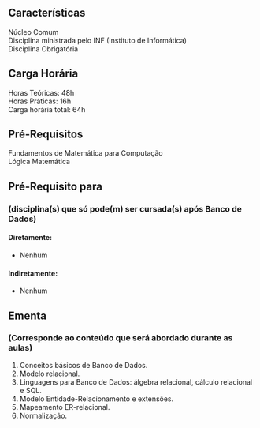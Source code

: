 ## Características  
Núcleo Comum  
Disciplina ministrada pelo INF (Instituto de Informática)  
Disciplina Obrigatória  

## Carga Horária  
Horas Teóricas: 48h  
Horas Práticas: 16h  
Carga horária total: 64h  

## Pré-Requisitos  
Fundamentos de Matemática para Computação  
Lógica Matemática  

## Pré-Requisito para  
### (disciplina(s) que só pode(m) ser cursada(s) após Banco de Dados)  
  
#### Diretamente:
* Nenhum

#### Indiretamente:  
* Nenhum

## Ementa  
### (Corresponde ao conteúdo que será abordado durante as aulas)  
1.  Conceitos básicos de Banco de Dados.
2.  Modelo relacional.
3.  Linguagens para Banco de Dados: álgebra relacional, cálculo relacional e SQL.
4.  Modelo Entidade-Relacionamento e extensões.
5.  Mapeamento ER-relacional.
6.  Normalização.